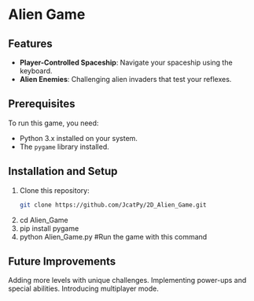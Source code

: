 # Alien Game

## Features
- **Player-Controlled Spaceship**: Navigate your spaceship using the keyboard.
- **Alien Enemies**: Challenging alien invaders that test your reflexes.

## Prerequisites
To run this game, you need:
- Python 3.x installed on your system.
- The `pygame` library installed.

## Installation and Setup
1. Clone this repository:
   ```bash
   git clone https://github.com/JcatPy/2D_Alien_Game.git
2. cd Alien_Game
3. pip install pygame
4. python Alien_Game.py  #Run the game with this command

## Future Improvements
Adding more levels with unique challenges.
Implementing power-ups and special abilities.
Introducing multiplayer mode.

